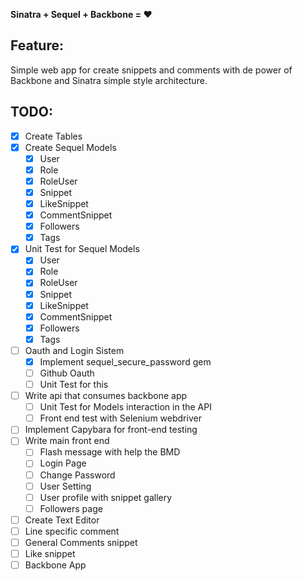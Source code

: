 **Sinatra + Sequel + Backbone = :heart:**

Feature:
-----
Simple web app for create snippets and comments with de power of Backbone and Sinatra simple style architecture.


TODO:
-----

* [x] Create Tables
* [x] Create Sequel Models
    * [x] User
    * [x] Role
    * [x] RoleUser
    * [x] Snippet
    * [x] LikeSnippet
    * [x] CommentSnippet
    * [x] Followers
    * [x] Tags    
* [x] Unit Test for Sequel Models
    * [x] User
    * [x] Role
    * [x] RoleUser
    * [x] Snippet
    * [x] LikeSnippet
    * [x] CommentSnippet
    * [x] Followers
    * [x] Tags    
* [ ] Oauth and Login Sistem
    * [x] Implement sequel_secure_password gem
    * [ ] Github Oauth
    * [ ] Unit Test for this
* [ ] Write api that consumes backbone app
    * [ ] Unit Test for Models interaction in the API
    * [ ] Front end test with Selenium webdriver
* [ ] Implement Capybara for front-end testing
* [ ] Write main front end
  * [ ]  Flash message with help the BMD
  * [ ]  Login Page
  * [ ]  Change Password
  * [ ]  User Setting
  * [ ]  User profile with snippet gallery
  * [ ]  Followers page
* [ ]  Create Text Editor
  * [ ]  Line specific comment
  * [ ]  General Comments snippet
  * [ ]  Like snippet
* [ ] Backbone App